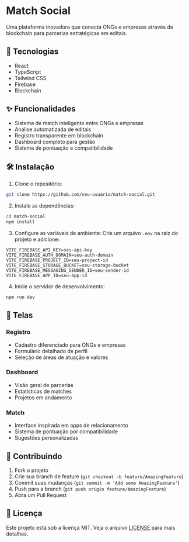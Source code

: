 # Match Social

Uma plataforma inovadora que conecta ONGs e empresas através de blockchain para parcerias estratégicas em editais.

## 🚀 Tecnologias

- React
- TypeScript
- Tailwind CSS
- Firebase
- Blockchain

## ✨ Funcionalidades

- Sistema de match inteligente entre ONGs e empresas
- Análise automatizada de editais
- Registro transparente em blockchain
- Dashboard completo para gestão
- Sistema de pontuação e compatibilidade

## 🛠️ Instalação

1. Clone o repositório:
```bash
git clone https://github.com/seu-usuario/match-social.git
```

2. Instale as dependências:
```bash
cd match-social
npm install
```

3. Configure as variáveis de ambiente:
Crie um arquivo `.env` na raiz do projeto e adicione:
```env
VITE_FIREBASE_API_KEY=seu-api-key
VITE_FIREBASE_AUTH_DOMAIN=seu-auth-domain
VITE_FIREBASE_PROJECT_ID=seu-project-id
VITE_FIREBASE_STORAGE_BUCKET=seu-storage-bucket
VITE_FIREBASE_MESSAGING_SENDER_ID=seu-sender-id
VITE_FIREBASE_APP_ID=seu-app-id
```

4. Inicie o servidor de desenvolvimento:
```bash
npm run dev
```

## 📱 Telas

### Registro
- Cadastro diferenciado para ONGs e empresas
- Formulário detalhado de perfil
- Seleção de áreas de atuação e valores

### Dashboard
- Visão geral de parcerias
- Estatísticas de matches
- Projetos em andamento

### Match
- Interface inspirada em apps de relacionamento
- Sistema de pontuação por compatibilidade
- Sugestões personalizadas

## 🤝 Contribuindo

1. Fork o projeto
2. Crie sua branch de feature (`git checkout -b feature/AmazingFeature`)
3. Commit suas mudanças (`git commit -m 'Add some AmazingFeature'`)
4. Push para a branch (`git push origin feature/AmazingFeature`)
5. Abra um Pull Request

## 📄 Licença

Este projeto está sob a licença MIT. Veja o arquivo [LICENSE](LICENSE) para mais detalhes.
